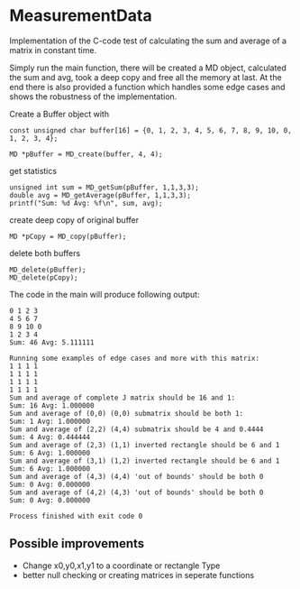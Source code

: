# MeasurementData
Implementation of the C-code test of calculating the sum and average of a matrix in constant time.

Simply run the main function, there will be created a MD object, calculated the sum and avg, took a deep copy and free all the memory at last.
At the end there is also provided a function which handles some edge cases and shows the robustness of the implementation.

Create a Buffer object with
```
const unsigned char buffer[16] = {0, 1, 2, 3, 4, 5, 6, 7, 8, 9, 10, 0, 1, 2, 3, 4};

MD *pBuffer = MD_create(buffer, 4, 4);
```

get statistics 
```
unsigned int sum = MD_getSum(pBuffer, 1,1,3,3);
double avg = MD_getAverage(pBuffer, 1,1,3,3);
printf("Sum: %d Avg: %f\n", sum, avg);
```

create deep copy of original buffer
```
MD *pCopy = MD_copy(pBuffer);
```
delete both buffers
```
MD_delete(pBuffer);
MD_delete(pCopy);
```


The code in the main will produce following output:
```
0 1 2 3 
4 5 6 7 
8 9 10 0 
1 2 3 4 
Sum: 46 Avg: 5.111111

Running some examples of edge cases and more with this matrix:
1 1 1 1 
1 1 1 1 
1 1 1 1 
1 1 1 1 
Sum and average of complete J matrix should be 16 and 1:
Sum: 16 Avg: 1.000000
Sum and average of (0,0) (0,0) submatrix should be both 1:
Sum: 1 Avg: 1.000000
Sum and average of (2,2) (4,4) submatrix should be 4 and 0.4444 
Sum: 4 Avg: 0.444444
Sum and average of (2,3) (1,1) inverted rectangle should be 6 and 1 
Sum: 6 Avg: 1.000000
Sum and average of (3,1) (1,2) inverted rectangle should be 6 and 1 
Sum: 6 Avg: 1.000000
Sum and average of (4,3) (4,4) 'out of bounds' should be both 0 
Sum: 0 Avg: 0.000000
Sum and average of (4,2) (4,3) 'out of bounds' should be both 0 
Sum: 0 Avg: 0.000000

Process finished with exit code 0

```

## Possible improvements
- Change x0,y0,x1,y1 to a coordinate or rectangle Type
- better null checking or creating matrices in seperate functions
